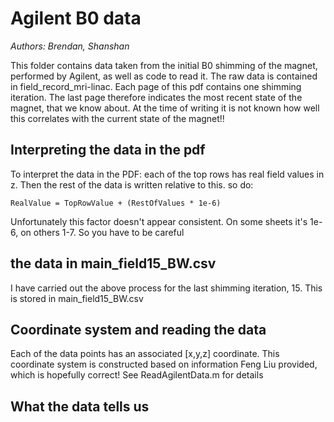 # Agilent B0 data

*Authors: Brendan, Shanshan*

This folder contains data taken from the initial B0 shimming of the magnet, performed by Agilent, as well as code to read it.
The raw data is contained in field_record_mri-linac. Each page of this pdf contains one shimming iteration. The last page therefore indicates the most recent state of the magnet, that we know about. At the time of writing it is not known how well this correlates with the current state of the magnet!! 

## Interpreting the data in the pdf

To interpret the data in the PDF: each of the top rows has real field values in z. Then the rest of the data is written relative to this. so do:
	
	RealValue = TopRowValue + (RestOfValues * 1e-6)
	
Unfortunately this factor doesn't appear consistent. On some sheets it's 1e-6, on others 1-7. So you have to be careful

## the data in main_field15_BW.csv

I have carried out the above process for the last shimming iteration, 15. This is stored in main_field15_BW.csv

## Coordinate system and reading the data

Each of the data points has an associated [x,y,z] coordinate. This coordinate system is constructed based on information Feng Liu provided, which is hopefully correct! See ReadAgilentData.m for details

## What the data tells us